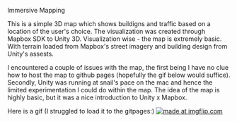 Immersive Mapping

This is a simple 3D map which shows buildigns and traffic based on a location of the user's choice. The visualization was created through Mapbox SDK to Unity 3D. Visualization wise - the map is extremely basic. With terrain loaded from Mapbox's street imagery and building design from Unity's assests. 

I encountered a couple of issues with the map, the first being I have no clue how to host the map to github pages (hopefully the gif below would suffice). Secondly, Unity was running at snail's pace on the mac and hence the limited experimentation I could do within the map. The idea of the map is highly basic, but it was a nice introduction to Unity x Mapbox. 



Here is a gif (I struggled to load it to the gitpages:) 
<a href="https://imgflip.com/gif/2xaj7j"><img src="https://i.imgflip.com/2xaj7j.gif" title="made at imgflip.com"/></a>
